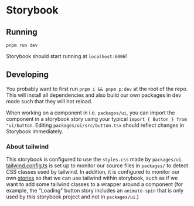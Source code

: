 # Storybook

## Running

```
pnpm run dev
```

Storybook should start running at `localhost:6006`!

## Developing

You probably want to first run `pnpm i && pnpm p:dev` at the root of the repo. This will install all dependencies and also build our own packages in dev mode such that they will hot reload.

When working on a component in i.e. `packages/ui`, you can import the component in a storybook story using your typical `import { Button } from "ui/button`. Editing `packages/ui/src/button.tsx` should reflect changes in Storybook immediately.

### About tailwind

This storybook is configured to use the `styles.css` made by `packages/ui`. [tailwind.config.ts](./tailwind.config.ts) is set up to monitor our source files in `packages/` to detect CSS classes used by tailwind. In addition, it is configured to monitor our own [stories](./stories) so that we can use tailwind within storybook, such as if we want to add some tailwind classes to a wrapper around a component (for example, the "Loading" button story includes an `animate-spin` that is only used by this storybook project and not in `packages/ui`.)
